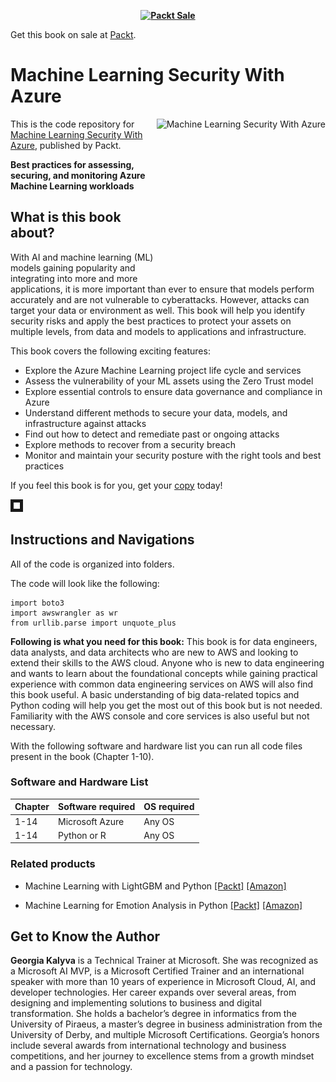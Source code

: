 
<b><p align='center'>[![Packt Sale](https://static.packt-cdn.com/assets/images/e72907cf-bf2f-4f83-bb58-6cc08a901ff9.jpeg)](https://www.packtpub.com/)</p></b>Get this book on sale at [Packt](https://www.packtpub.com/).

# Machine Learning Security With Azure

<a href="https://www.packtpub.com/product/machine-learning-security-with-azure/9781805120483"><img src="https://m.media-amazon.com/images/W/MEDIAX_792452-T2/images/I/71yvQR7YbzL._SL1500_.jpg" alt="Machine Learning Security With Azure" height="256px" align="right"></a>

This is the code repository for [Machine Learning Security With Azure](https://www.packtpub.com/product/machine-learning-security-with-azure/9781805120483), published by Packt.

**Best practices for assessing, securing, and monitoring Azure Machine Learning workloads**

## What is this book about?

With AI and machine learning (ML) models gaining popularity and integrating into more and more applications, it is more important than ever to ensure that models perform accurately and are not vulnerable to cyberattacks. However, attacks can target your data or environment as well. This book will help you identify security risks and apply the best practices to protect your assets on multiple levels, from data and models to applications and infrastructure.

This book covers the following exciting features: 
* Explore the Azure Machine Learning project life cycle and services
* Assess the vulnerability of your ML assets using the Zero Trust model
* Explore essential controls to ensure data governance and compliance in Azure
* Understand different methods to secure your data, models, and infrastructure against attacks
* Find out how to detect and remediate past or ongoing attacks
* Explore methods to recover from a security breach
* Monitor and maintain your security posture with the right tools and best practices


If you feel this book is for you, get your [copy](https://www.amazon.in/Machine-Learning-Security-Azure-practices/dp/1805120484/ref=sr_1_1?keywords=Machine+Learning+Security+With+Azure&sr=8-1) today!

<a href="https://www.packtpub.com/product/machine-learning-security-with-azure/9781805120483"><img src="https://raw.githubusercontent.com/PacktPublishing/GitHub/master/GitHub.png" alt="https://www.packtpub.com/" border="5" /></a>

## Instructions and Navigations
All of the code is organized into folders.

The code will look like the following:
```
import boto3
import awswrangler as wr
from urllib.parse import unquote_plus
```
**Following is what you need for this book:**
This book is for data engineers, data analysts, and data architects who are new to AWS and looking to extend their skills to the AWS cloud. Anyone who is new to data engineering and wants to learn about the foundational concepts while gaining practical experience with common data engineering services on AWS will also find this book useful.
A basic understanding of big data-related topics and Python coding will help you get the most out of this book but is not needed. Familiarity with the AWS console and core services is also useful but not necessary.

With the following software and hardware list you can run all code files present in the book (Chapter 1-10).

### Software and Hardware List

| Chapter  | Software required                                                                    | OS required                        |
| -------- | -------------------------------------------------------------------------------------| -----------------------------------|
|  	1-14	   |   	Microsoft Azure                                 			  | Any OS | 		
|  	1-14	   |   Python or R	                                 			  | Any OS | 		


### Related products <Other books you may enjoy>
* Machine Learning with LightGBM and Python [[Packt]](https://www.packtpub.com/product/machine-learning-with-lightgbm-and-python/9781800564749) [[Amazon]](https://www.amazon.in/Practical-Machine-Learning-LightGBM-Python/dp/1800564740/ref=tmm_pap_swatch_0?_encoding=UTF8&sr=8-3)
  
* Machine Learning for Emotion Analysis in Python  [[Packt]](https://www.packtpub.com/product/machine-learning-for-emotion-analysis-in-python/9781803240688) [[Amazon]](https://www.amazon.in/Machine-Learning-Emotion-Analysis-Understand/dp/1803240687/ref=sr_1_3?keywords=Machine+Learning+for+Emotion+Analysis+in+Python&sr=8-3)
  
## Get to Know the Author
**Georgia Kalyva** is a Technical Trainer at Microsoft. She was recognized as a Microsoft AI MVP, is a Microsoft Certified Trainer and an international speaker with more than 10 years of experience in Microsoft Cloud, AI, and developer technologies. Her career expands over several areas, from designing and implementing solutions to business and digital transformation. She holds a bachelor&rsquo;s degree in informatics from the University of Piraeus, a master&rsquo;s degree in business administration from the University of Derby, and multiple Microsoft Certifications. Georgia&rsquo;s honors include several awards from international technology and business competitions, and her journey to excellence stems from a growth mindset and a passion for technology.
